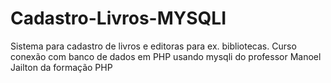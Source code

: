 # Cadastro-Livros-MYSQLI
Sistema para cadastro de livros e editoras para ex. bibliotecas.
Curso conexão com banco de dados em PHP usando mysqli do professor Manoel Jailton da formação PHP
